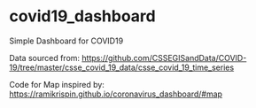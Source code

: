 # covid19_dashboard
Simple Dashboard for COVID19

Data sourced from: https://github.com/CSSEGISandData/COVID-19/tree/master/csse_covid_19_data/csse_covid_19_time_series

Code for Map inspired by: https://ramikrispin.github.io/coronavirus_dashboard/#map
